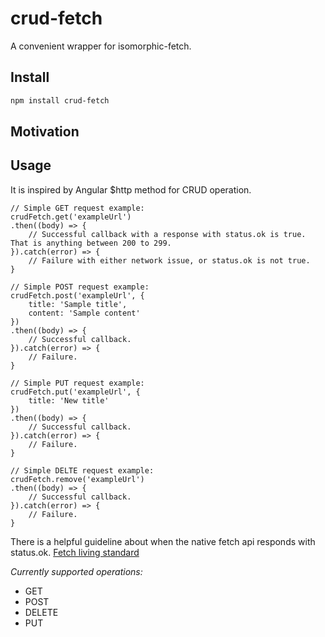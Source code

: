 # crud-fetch

A convenient wrapper for isomorphic-fetch.

## Install

```sh
npm install crud-fetch
```

## Motivation

## Usage

It is inspired by Angular $http method for CRUD operation. 

```
// Simple GET request example:
crudFetch.get('exampleUrl')
.then((body) => {
	// Successful callback with a response with status.ok is true. That is anything between 200 to 299.
}).catch(error) => {
	// Failure with either network issue, or status.ok is not true. 
}
```

```
// Simple POST request example:
crudFetch.post('exampleUrl', {
	title: 'Sample title',
	content: 'Sample content'
})
.then((body) => {
	// Successful callback.
}).catch(error) => {
	// Failure. 
}
```

```
// Simple PUT request example:
crudFetch.put('exampleUrl', {
	title: 'New title'
})
.then((body) => {
	// Successful callback.
}).catch(error) => {
	// Failure. 
}
```

```
// Simple DELTE request example:
crudFetch.remove('exampleUrl')
.then((body) => {
	// Successful callback.
}).catch(error) => {
	// Failure. 
}
```

There is a helpful guideline about when the native fetch api responds with status.ok.
[Fetch living standard](https://fetch.spec.whatwg.org/#concept-status)


*Currently supported operations:*
- GET
- POST
- DELETE
- PUT